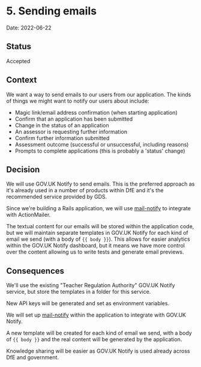 # 5. Sending emails

Date: 2022-06-22

## Status

Accepted

## Context

We want a way to send emails to our users from our application. The kinds of things we might want to notify our users about include:

- Magic link/email address confirmation (when starting application)
- Confirm that an application has been submitted
- Change in the status of an application
- An assessor is requesting further information
- Confirm further information submitted
- Assessment outcome (successful or unsuccessful, including reasons)
- Prompts to complete applications (this is probably a 'status' change)

## Decision

We will use GOV.UK Notify to send emails. This is the preferred approach as it's already used in a number of products within DfE and it's the recommended service provided by GDS.

Since we're building a Rails application, we will use [mail-notify] to integrate with ActionMailer.

The textual content for our emails will be stored within the application code, but we will maintain separate templates in GOV.UK Notify for each kind of email we send (with a body of `{{ body }}`). This allows for easier analytics within the GOV.UK Notify dashboard, but it means we have more control over the content allowing us to write tests and generate email previews.

## Consequences

We'll use the existing "Teacher Regulation Authority" GOV.UK Notify service, but store the templates in a folder for this service.

New API keys will be generated and set as environment variables.

We will set up [mail-notify] within the application to integrate with GOV.UK Notify.

A new template will be created for each kind of email we send, with a body of `{{ body }}` and the real content will be generated by the application.

Knowledge sharing will be easier as GOV.UK Notify is used already across DfE and government.

[mail-notify]: https://github.com/dxw/mail-notify
